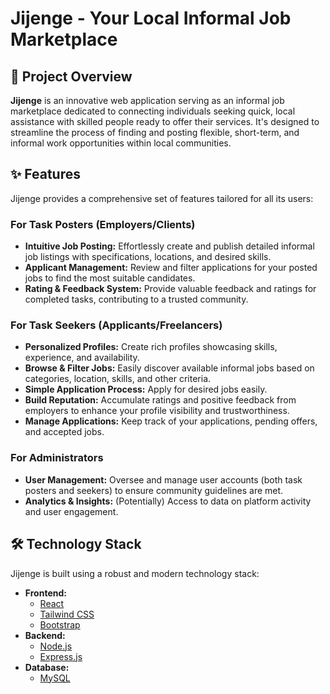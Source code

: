 # Jijenge - Your Local Informal Job Marketplace

## 🚀 Project Overview

**Jijenge** is an innovative web application serving as an informal job marketplace dedicated to connecting individuals seeking quick, local assistance with skilled people ready to offer their services. It's designed to streamline the process of finding and posting flexible, short-term, and informal work opportunities within local communities.

## ✨ Features

Jijenge provides a comprehensive set of features tailored for all its users:

### For Task Posters (Employers/Clients)
* **Intuitive Job Posting:** Effortlessly create and publish detailed informal job listings with specifications, locations, and desired skills.
* **Applicant Management:** Review and filter applications for your posted jobs to find the most suitable candidates.
* **Rating & Feedback System:** Provide valuable feedback and ratings for completed tasks, contributing to a trusted community.

### For Task Seekers (Applicants/Freelancers)
* **Personalized Profiles:** Create rich profiles showcasing skills, experience, and availability.
* **Browse & Filter Jobs:** Easily discover available informal jobs based on categories, location, skills, and other criteria.
* **Simple Application Process:** Apply for desired jobs easily.
* **Build Reputation:** Accumulate ratings and positive feedback from employers to enhance your profile visibility and trustworthiness.
* **Manage Applications:** Keep track of your applications, pending offers, and accepted jobs.

### For Administrators
* **User Management:** Oversee and manage user accounts (both task posters and seekers) to ensure community guidelines are met.
* **Analytics & Insights:** (Potentially) Access to data on platform activity and user engagement.

## 🛠️ Technology Stack

Jijenge is built using a robust and modern technology stack:

* **Frontend:**
    * [React](https://react.dev/)
    * [Tailwind CSS](https://tailwindcss.com/)
    * [Bootstrap](https://getbootstrap.com/)
* **Backend:**
    * [Node.js](https://nodejs.org/)
    * [Express.js](https://expressjs.com/)
* **Database:**
    * [MySQL](https://www.mysql.com/)